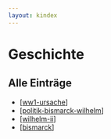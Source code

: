 ```yaml
---
layout: kindex
---
```


# Geschichte
## Alle Einträge
- [[ww1-ursache]]
- [[politik-bismarck-wilhelm]]
- [[wilhelm-ii]]
- [[bismarck]]

[//begin]: # "Autogenerated link references for markdown compatibility"
[ww1-ursache]: notes/ww1-ursache.md "ww1-ursache"
[politik-bismarck-wilhelm]: notes/politik-bismarck-wilhelm.md "Außenpolitische Wende"
[wilhelm-ii]: notes/wilhelm-ii.md "Friedrich Wilhelm II"
[bismarck]: notes/bismarck.md "Otto von Bismarck"
[//end]: # "Autogenerated link references"